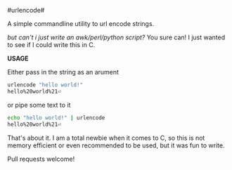 #urlencode#

A simple commandline utility to url encode strings.

_but can't i just write an awk/perl/python script?_
You sure can! I just wanted to see if I could write this in C.

**USAGE**

Either pass in the string as an arument

```bash
urlencode "hello world!"
hello%20world%21⏎ 
```

or pipe some text to it

```bash
echo "hello world!" | urlencode
hello%20world%21⏎
```

That's about it. I am a total newbie when it comes to C, so this is not memory efficient or even recommended to be used, but it was fun to write.

Pull requests welcome!
